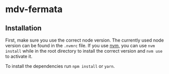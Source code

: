 mdv-fermata
===========


Installation
------------

First, make sure you use the correct node version. The currently used
node version can be found in the `.nvmrc` file. If you use
[nvm](https://github.com/nvm-sh/nvm), you can use `nvm install` while
in the root directory to install the correct version and `nvm use` to
activate it.

To install the dependencies run `npm install` or `yarn`.